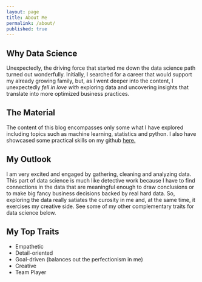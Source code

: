 ```yaml
---
layout: page
title: About Me
permalink: /about/
published: true
---
```


## Why Data Science
Unexpectedly, the driving force that started me down the data science path turned out wonderfully. Initially, I  searched for a career that would support my already growing family, but, as I went deeper into the content, I unexpectedly _fell in love with_ exploring data and uncovering insights that translate into more optimized business practices.

## The Material

The content of this blog encompasses only some what I have explored including topics such as machine learning, statistics and python. I also have showcased some practical skills on my github [here.](https://github.com/mitty4)

## My Outlook
I am very excited and engaged by gathering, cleaning and analyzing data. This part of data science is much like detective work because I have to find connections in the data that are meaningful enough to draw conclusions or to make big fancy business decisions backed by real hard data. So, exploring the data really satiates the curosity in me and, at the same time, it exercises my creative side. See some of my other complementary traits for data science below.

## My Top Traits

- Empathetic
- Detail-oriented
- Goal-driven (balances out the perfectionism in me)
- Creative
- Team Player
